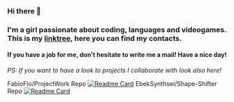 ### Hi there 👋

<h3>I'm a girl passionate about coding, languages and videogames. This is my <a href = "https://linktr.ee/alisamorpheus">linktree</a>, here you can find my contacts.</h3>
<h4>If you have a job for me, don't hesitate to write me a mail! Have a nice day!</h4>

<i>PS: If you want to have a look to projects I collaborate with look also here!</i>

FabioFlo/ProjectWork Repo 
[![Readme Card](https://github-readme-stats.vercel.app/api/pin/?username=FabioFlo&repo=ProjectWork)](https://github.com/FabioFlo/ProjectWork)
EbekSynthsei/Shape-Shifter Repo 
[![Readme Card](https://github-readme-stats.vercel.app/api/pin/?username=EbekSynthsei&repo=Shape-Shifter)](https://github.com/EbekSynthsei/Shape-Shifter)



<!--
**AlisaMorpheus/AlisaMorpheus** is a ✨ _special_ ✨ repository because its `README.md` (this file) appears on your GitHub profile.

Here are some ideas to get you started:

- 🔭 I’m currently working on ...
- 🌱 I’m currently learning ...
- 👯 I’m looking to collaborate on ...
- 🤔 I’m looking for help with ...
- 💬 Ask me about ...
- 📫 How to reach me: ...
- 😄 Pronouns: ...
- ⚡ Fun fact: ...
-->
